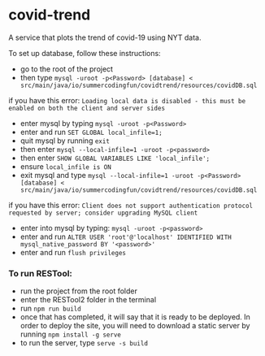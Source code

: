 # covid-trend
A service that plots the trend of covid-19 using NYT data.



To set up database, follow these instructions:

- go to the root of the project
- then type `mysql -uroot -p<Password> [database] < src/main/java/io/summercodingfun/covidtrend/resources/covidDB.sql`

if you have this error: `Loading local data is disabled - this must be enabled on both the client and server sides`

- enter mysql by typing `mysql -uroot -p<Password>`
- enter and run `SET GLOBAL local_infile=1;`
- quit mysql by running `exit`
- then enter `mysql --local-infile=1 -uroot -p<password>`
- then enter `SHOW GLOBAL VARIABLES LIKE 'local_infile';`
- ensure `local_infile is ON`
- exit mysql and type `mysql --local-infile=1 -uroot -p<Password> [database] < src/main/java/io/summercodingfun/covidtrend/resources/covidDB.sql`

if you have this error: `Client does not support authentication protocol requested by server; consider upgrading MySQL client`
- enter into mysql by typing: `mysql -uroot -p<password>`
- enter and run `ALTER USER 'root'@'localhost' IDENTIFIED WITH mysql_native_password BY '<password>'`
- enter and run `flush privileges`



### To run RESTool:
- run the project from the root folder
- enter the RESTool2 folder in the terminal
- run `npm run build`
- once that has completed, it will say that it is ready to be deployed. In order to deploy the site, you will need to download a static server by running `npm install -g serve`
- to run the server, type `serve -s build`
